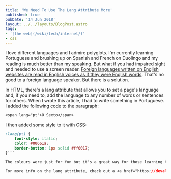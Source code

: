 ```yaml
---
title: 'We Need To Use The Lang Attribute More'
published: true
pubDate: '14 Jun 2018'
layout: ../../layouts/BlogPost.astro
tags:
- '[the web](/wiki/tech/internet/)'
- css
---
```


I love different languages and I admire polyglots. I'm currently learning Portuguese and brushing up on Spanish and French on Duolingo and my reading is much better than my speaking. But what if you had impaired sight and needed to use a screen reader. <a href="https://www.youtube.com/watch?v=ox5QVbZSPBk">Foreign languages written on English websites are read in English voices as if they were English words</a>. That's no good to a foreign language speaker. But there is a solution.

In HTML, there's a lang attribute that allows you to set a page's language and, if you need to, add the language to any number of words or sentences for others. When I wrote this article, I had to write something in Portuguese. I added the following code to the paragraph:

```<span lang="pt">O Sexto</span>```

I then added some style to it with CSS:

```css
:lang(pt) { 
    font-style: italic;
	color: #00661a;
	border-bottom: 1px solid #ff0017;
}```

The colours were just for fun but it's a great way for those learning the language to be able to differentiate words and practise while those who require screen readers can understand what is written in their mother tongue.

For more info on the lang attribute, check out a <a href="https://developer.mozilla.org/en-US/docs/Web/HTML/Global_attributes/lang">full explanation on Mozilla's MDN database</a>, the <a href="https://www.w3schools.com/cssref/sel_lang.asp">CSS :lang() Selector on W3Schools</a>, and <a href="https://www.w3.org/International/questions/qa-css-lang">how to style them on the W3 website</a>.
